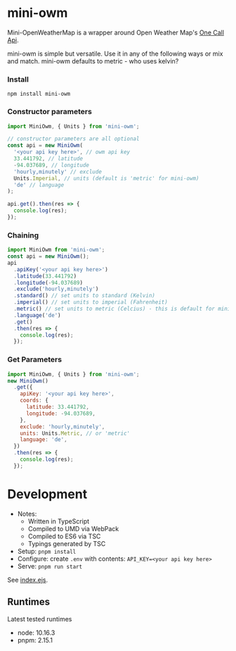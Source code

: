 # mini-owm

Mini-OpenWeatherMap is a wrapper around Open Weather Map's [One Call Api](https://openweathermap.org/api/one-call-api).

mini-owm is simple but versatile. Use it in any of the following ways or mix and match. mini-owm defaults to metric - who uses kelvin?

### Install

`npm install mini-owm`

### Constructor parameters

```js
import MiniOwm, { Units } from 'mini-owm';

// constructor parameters are all optional
const api = new MiniOwm(
  '<your api key here>', // owm api key
  33.441792, // latitude
  -94.037689, // longitude
  'hourly,minutely' // exclude
  Units.Imperial, // units (default is 'metric' for mini-owm)
  'de' // language
);

api.get().then(res => {
  console.log(res);
});
```

### Chaining

```js
import MiniOwm from 'mini-owm';
const api = new MiniOwm();
api
  .apiKey('<your api key here>')
  .latitude(33.441792)
  .longitude(-94.037689)
  .exclude('hourly,minutely')
  .standard() // set units to standard (Kelvin)
  .imperial() // set units to imperial (Fahrenheit)
  .metric() // set units to metric (Celcius) - this is default for mini-owm
  .language('de')
  .get()
  .then(res => {
    console.log(res);
  });
```

### Get Parameters

```js
import MiniOwm, { Units } from 'mini-owm';
new MiniOwm()
  .get({
    apiKey: '<your api key here>',
    coords: {
      latitude: 33.441792,
      longitude: -94.037689,
    },
    exclude: 'hourly,minutely',
    units: Units.Metric, // or 'metric'
    language: 'de',
  })
  .then(res => {
    console.log(res);
  });
```

# Development

- Notes:
  - Written in TypeScript
  - Compiled to UMD via WebPack
  - Compiled to ES6 via TSC
  - Typings generated by TSC
- Setup: `pnpm install`
- Configure: create `.env` with contents: `API_KEY=<your api key here>`
- Serve: `pnpm run start`

See [index.ejs](./index.ejs).

## Runtimes

Latest tested runtimes

- node: 10.16.3
- pnpm: 2.15.1
